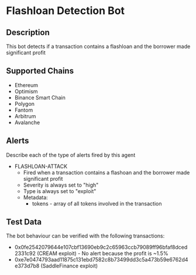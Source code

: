 # Flashloan Detection Bot

## Description

This bot detects if a transaction contains a flashloan and the borrower made significant profit

## Supported Chains

- Ethereum
- Optimism
- Binance Smart Chain
- Polygon
- Fantom
- Arbitrum
- Avalanche

## Alerts

Describe each of the type of alerts fired by this agent

- FLASHLOAN-ATTACK
  - Fired when a transaction contains a flashoan and the borrower made significant profit
  - Severity is always set to "high"
  - Type is always set to "exploit"
  - Metadata:
    - tokens - array of all tokens involved in the transaction

## Test Data

The bot behaviour can be verified with the following transactions:

- 0x0fe2542079644e107cbf13690eb9c2c65963ccb79089ff96bfaf8dced2331c92 (CREAM exploit) - No alert because the profit is ~1.5%
- 0xe7e0474793aad11875c131ebd7582c8b73499dd3c5a473b59e6762d4e373d7b8 (SaddleFinance exploit)
